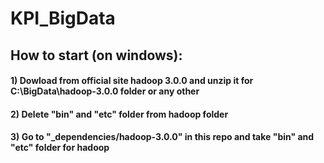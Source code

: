 # KPI_BigData

## How to start (on windows):
#### 1) Dowload from official site hadoop 3.0.0 and unzip it for C:\BigData\hadoop-3.0.0 folder or any other
#### 2) Delete "bin" and "etc" folder from hadoop folder
#### 3) Go to "_dependencies/hadoop-3.0.0" in this repo and take "bin" and "etc" folder for hadoop

